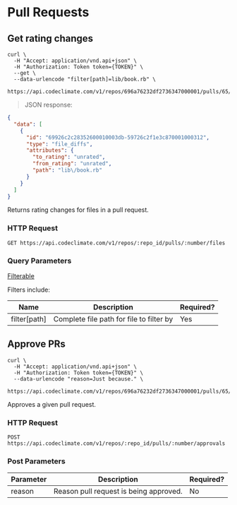 # Pull Requests

## Get rating changes

```shell
curl \
  -H "Accept: application/vnd.api+json" \
  -H "Authorization: Token token={TOKEN}" \
  --get \
  --data-urlencode "filter[path]=lib/book.rb" \
  https://api.codeclimate.com/v1/repos/696a76232df2736347000001/pulls/65/files
```

> JSON response:

```json
{
  "data": [
    {
      "id": "69926c2c28352600010003db-59726c2f1e3c870001000312",
      "type": "file_diffs",
      "attributes": {
        "to_rating": "unrated",
        "from_rating": "unrated",
        "path": "lib\/book.rb"
      }
    }
  ]
}
```

Returns rating changes for files in a pull request.

### HTTP Request

`GET https://api.codeclimate.com/v1/repos/:repo_id/pulls/:number/files`

### Query Parameters

[Filterable](#collection-filtering)

Filters include:

| Name | Description | Required? |
| ---- | ----------- | --------- |
| filter[path] | Complete file path for file to filter by | Yes |

## Approve PRs

```shell
curl \
  -H "Accept: application/vnd.api+json" \
  -H "Authorization: Token token={TOKEN}" \
  --data-urlencode "reason=Just because." \
  https://api.codeclimate.com/v1/repos/696a76232df2736347000001/pulls/65/approvals
```

Approves a given pull request.

### HTTP Request

`POST https://api.codeclimate.com/v1/repos/:repo_id/pulls/:number/approvals`

### Post Parameters

| Parameter | Description | Required? |
| --------- | ----------- | --------- |
| reason    | Reason pull request is being approved. | No |
